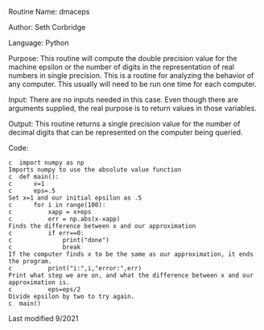 Routine Name: dmaceps

Author: Seth Corbridge

Language: Python

Purpose: This routine will compute the double precision value for the machine epsilon or the number of digits
in the representation of real numbers in single precision. This is a routine for analyzing the behavior of any computer. This
usually will need to be run one time for each computer.

Input: There are no inputs needed in this case. Even though there are arguments supplied, the real purpose is to
return values in those variables.

Output: This routine returns a single precision value for the number of decimal digits that can be represented on the
computer being queried.

Code:
```
c  import numpy as np
Imports numpy to use the absolute value function
c  def main():
c      x=1
c      eps=.5
Set x=1 and our initial epsilon as .5
c      for i in range(100):
c          xapp = x+eps
c          err = np.abs(x-xapp)
Finds the difference between x and our approximation
c          if err==0:
c              print("done")
c              break
If the computer finds x to be the same as our approximation, it ends the program.
c          print("i:",i,"error:",err)
Print what step we are on, and what the difference between x and our approximation is.
c          eps=eps/2
Divide epsilon by two to try again.
c  main()
```
Last modified 9/2021
